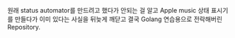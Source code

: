 원래 status automator를 만드려고 했다가 안되는 걸 알고
Apple music 상태 표시기를 만들다가 이미 있다는 사실을 뒤늦게 깨닫고
결국 Golang 연습용으로 전락해버린 Repository.
